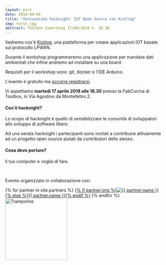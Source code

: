 ```yaml
---
layout: post
date: 2018-04-05
title: "Ventunesima hacknight: IoT Open Source con Kiotlog"
img: turin.jpg
abstract: Toolbox Coworking 17/04/2018 h. 18.30
---
```


<div class="row">
    <div class="col-lg-12">
        <p>Vedremo cos'è <a href="https://github.com/kiotlog/kiotlog" target="_blank" title="Kiotlog website">Kiotlog</a>, una piattaforma per creare applicazioni IOT basate sul protocollo LPWAN.</p> 
        <p>Durante il workshop programmeremo una applicazione per mandare dati ambientali che infine andremo ad installare su una board.</p>
        <p>Requisiti per il workshop sono: git, docker e l'IDE Arduino.</p>
        <p>L'evento è gratuito ma <a href="https://www.eventbrite.it/e/biglietti-torino-hacknight-iot-open-source-con-kiotlog-44599079046" target="_blank" title="Registrazione eventbrite">occorre registrarsi</a>.</p>
        <p>Vi aspettiamo <strong>martedì 17 aprile 2018 alle 18.30</strong> presso la FabCucina di Toolbox, in Via Agostino da Montefeltro 2.</p>
    </div>
</div>

<div class="row">
    <div class="col-lg-12">
        <h4>Cos'è hacknight?</h4>
        <p>Lo scopo di hacknight è quello di sensibilizzare le comunità di sviluppatori allo sviluppo di software libero.</p>
        <p>Ad una serata hacknight i partecipanti sono invitati a contribuire attivamente ad un progetto open source aiutati da contributori dello stesso.</p>
        <h4>Cosa devo portare?</h4>
        <p>Il tuo computer e voglia di fare.</p>
    </div>
</div>

<div class="row">
    <div class="col-lg-12">
        <p><br></p>
        <p>Evento organizzato in collaborazione con:</p>
        <p>
        {% for partner in site.partners %}
            <a href="{{ partner.url }}" target="_blank">{% if partner.img %}<img src="{{ partner.img }}" alt="{{ partner.name }}">{% else %}{{ partner.name }}{% endif %}</a>
        {% endfor %}
        <a href="http://trampolineup.com" target="_blank"><img width="200px" src="http://i.imgur.com/7qftAxD.png" alt="Trampoline"></a></p>
    </div>
</div>
